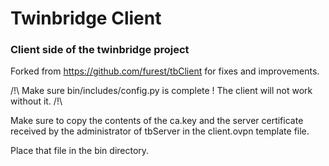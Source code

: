# Twinbridge Client

### Client side of the twinbridge project

Forked from https://github.com/furest/tbClient for fixes and improvements.

/!\ Make sure bin/includes/config.py is complete ! The client will not work without it. /!\

Make sure to copy the contents of the ca.key and the server certificate received by the administrator of tbServer in the client.ovpn template file.

Place that file in the bin directory.
